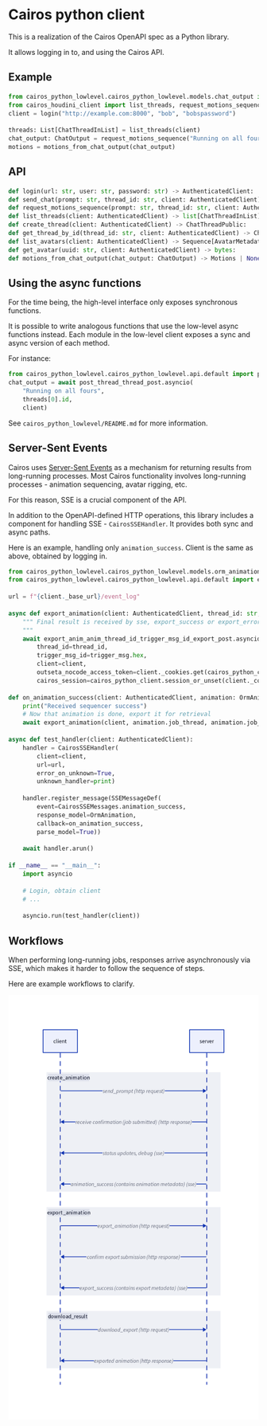 # Cairos python client

This is a realization of the Cairos OpenAPI spec as a Python library.

It allows logging in to, and using the Cairos API.

## Example

``` python
from cairos_python_lowlevel.cairos_python_lowlevel.models.chat_output import ChatOutput
from cairos_houdini_client import list_threads, request_motions_sequence, motions_from_chat_output
client = login("http://example.com:8000", "bob", "bobspassword")

threads: List[ChatThreadInList] = list_threads(client)
chat_output: ChatOutput = request_motions_sequence("Running on all fours", threads[0].id, client)
motions = motions_from_chat_output(chat_output)
```

## API
``` python
def login(url: str, user: str, password: str) -> AuthenticatedClient:
def send_chat(prompt: str, thread_id: str, client: AuthenticatedClient) -> ChatOutput:
def request_motions_sequence(prompt: str, thread_id: str, client: AuthenticatedClient) -> ChatOutput:
def list_threads(client: AuthenticatedClient) -> list[ChatThreadInList] | None:
def create_thread(client: AuthenticatedClient) -> ChatThreadPublic:
def get_thread_by_id(thread_id: str, client: AuthenticatedClient) -> ChatThreadPublic | HTTPValidationError | None:
def list_avatars(client: AuthenticatedClient) -> Sequence[AvatarMetadata]:
def get_avatar(uuid: str, client: AuthenticatedClient) -> bytes:
def motions_from_chat_output(chat_output: ChatOutput) -> Motions | None:
```

## Using the async functions
For the time being, the high-level interface only exposes synchronous functions.

It is possible to write analogous functions that use the low-level async functions instead.
Each module in the low-level client exposes a sync and async version of each method.

For instance:
``` python
from cairos_python_lowlevel.cairos_python_lowlevel.api.default import post_thread_thread_post
chat_output = await post_thread_thread_post.asyncio(
    "Running on all fours",
    threads[0].id,
    client)
```
See `cairos_python_lowlevel/README.md` for more information.

## Server-Sent Events

Cairos uses [Server-Sent Events](https://developer.mozilla.org/en-US/docs/Web/API/Server-sent_events) as a mechanism for returning results from long-running processes. Most Cairos functionality involves long-running processes - animation sequencing, avatar rigging, etc.

For this reason, SSE is a crucial component of the API.

In addition to the OpenAPI-defined HTTP operations, this library includes a component for handling SSE - `CairosSSEHandler`. It provides both sync and async paths.

Here is an example, handling only `animation_success`. Client is the same as above, obtained by logging in.

``` python
from cairos_python_lowlevel.cairos_python_lowlevel.models.orm_animation import OrmAnimation
from cairos_python_lowlevel.cairos_python_lowlevel.api.default import export_anim_anim_thread_id_trigger_msg_id_export_post

url = f"{client._base_url}/event_log"

async def export_animation(client: AuthenticatedClient, thread_id: str, trigger_msg: UUID):
    """ Final result is received by sse, export_success or export_error.
    """
    await export_anim_anim_thread_id_trigger_msg_id_export_post.asyncio(
        thread_id=thread_id,
        trigger_msg_id=trigger_msg.hex,
        client=client,
        outseta_nocode_access_token=client._cookies.get(cairos_python_client.token_cookie_name, ""),
        cairos_session=cairos_python_client.session_or_unset(client._cookies))

def on_animation_success(client: AuthenticatedClient, animation: OrmAnimation):
    print("Received sequencer success")
    # Now that animation is done, export it for retrieval
    await export_animation(client, animation.job_thread, animation.job_trigger)

async def test_handler(client: AuthenticatedClient):
    handler = CairosSSEHandler(
        client=client,
        url=url,
        error_on_unknown=True,
        unknown_handler=print)

    handler.register_message(SSEMessageDef(
        event=CairosSSEMessages.animation_success,
        response_model=OrmAnimation,
        callback=on_animation_success,
        parse_model=True))

    await handler.arun()

if __name__ == "__main__":
    import asyncio

    # Login, obtain client
    # ...

    asyncio.run(test_handler(client))
```

## Workflows

When performing long-running jobs, responses arrive asynchronously via SSE, which makes it harder to follow the sequence of steps.

Here are example workflows to clarify.

![workflow](./workflow.png "workflow")
